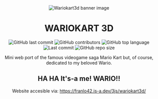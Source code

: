 <div align="center"><a name="readme-top"></a>
  
  <img alt="Wariokart3d banner image" src="https://github.com/user-attachments/assets/08870a47-77e6-444f-9a02-0b586039a70d">


# WARIOKART 3D
  
  ![GitHub last commit](https://img.shields.io/github/last-commit/franlo42/wariokart3d?logo=mongodb&color=fdd50b)
  ![GitHub contributors](https://img.shields.io/github/contributors/franlo42/wariokart3d?logo=draugiemdotlv&color=78226d)
  ![GitHub top language](https://img.shields.io/github/languages/top/franlo42/wariokart3d?logo=academia&color=fdd50b)
  ![Last commit](https://img.shields.io/github/last-commit/franlo42/wariokart3d?logo=n8n&logoColor=%2320BEFF&color=78226d)
  ![GitHub repo size](https://img.shields.io/github/repo-size/franlo42/wariokart3d?logo=transmission&color=fdd50b)

Mini web port of the famous videogame saga Mario Kart but, of course, dedicated to my beloved Wario.

HA HA It's-a me! WARIO!!
---
Website accesible via: <a href="https://franlo42.is-a.dev/3js/wariokart3d/">https://franlo42.is-a.dev/3js/wariokart3d/</a>
</div>
